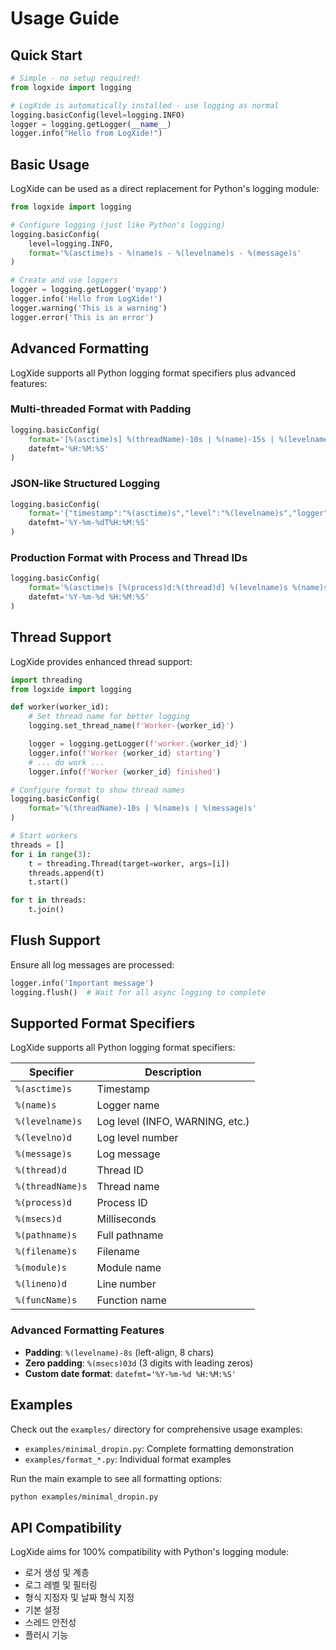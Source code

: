 # Usage Guide

## Quick Start

```python
# Simple - no setup required!
from logxide import logging

# LogXide is automatically installed - use logging as normal
logging.basicConfig(level=logging.INFO)
logger = logging.getLogger(__name__)
logger.info("Hello from LogXide!")
```

## Basic Usage

LogXide can be used as a direct replacement for Python's logging module:

```python
from logxide import logging

# Configure logging (just like Python's logging)
logging.basicConfig(
    level=logging.INFO,
    format='%(asctime)s - %(name)s - %(levelname)s - %(message)s'
)

# Create and use loggers
logger = logging.getLogger('myapp')
logger.info('Hello from LogXide!')
logger.warning('This is a warning')
logger.error('This is an error')
```

## Advanced Formatting

LogXide supports all Python logging format specifiers plus advanced features:

### Multi-threaded Format with Padding
```python
logging.basicConfig(
    format='[%(asctime)s] %(threadName)-10s | %(name)-15s | %(levelname)-8s | %(message)s',
    datefmt='%H:%M:%S'
)
```

### JSON-like Structured Logging
```python
logging.basicConfig(
    format='{"timestamp":"%(asctime)s","level":"%(levelname)s","logger":"%(name)s","message":"%(message)s"}',
    datefmt='%Y-%m-%dT%H:%M:%S'
)
```

### Production Format with Process and Thread IDs
```python
logging.basicConfig(
    format='%(asctime)s [%(process)d:%(thread)d] %(levelname)s %(name)s: %(message)s',
    datefmt='%Y-%m-%d %H:%M:%S'
)
```

## Thread Support

LogXide provides enhanced thread support:

```python
import threading
from logxide import logging

def worker(worker_id):
    # Set thread name for better logging
    logging.set_thread_name(f'Worker-{worker_id}')

    logger = logging.getLogger(f'worker.{worker_id}')
    logger.info(f'Worker {worker_id} starting')
    # ... do work ...
    logger.info(f'Worker {worker_id} finished')

# Configure format to show thread names
logging.basicConfig(
    format='%(threadName)-10s | %(name)s | %(message)s'
)

# Start workers
threads = []
for i in range(3):
    t = threading.Thread(target=worker, args=[i])
    threads.append(t)
    t.start()

for t in threads:
    t.join()
```

## Flush Support

Ensure all log messages are processed:

```python
logger.info('Important message')
logging.flush()  # Wait for all async logging to complete
```

## Supported Format Specifiers

LogXide supports all Python logging format specifiers:

| Specifier | Description |
|-----------|-------------|
| `%(asctime)s` | Timestamp |
| `%(name)s` | Logger name |
| `%(levelname)s` | Log level (INFO, WARNING, etc.) |
| `%(levelno)d` | Log level number |
| `%(message)s` | Log message |
| `%(thread)d` | Thread ID |
| `%(threadName)s` | Thread name |
| `%(process)d` | Process ID |
| `%(msecs)d` | Milliseconds |
| `%(pathname)s` | Full pathname |
| `%(filename)s` | Filename |
| `%(module)s` | Module name |
| `%(lineno)d` | Line number |
| `%(funcName)s` | Function name |

### Advanced Formatting Features

- **Padding**: `%(levelname)-8s` (left-align, 8 chars)
- **Zero padding**: `%(msecs)03d` (3 digits with leading zeros)
- **Custom date format**: `datefmt='%Y-%m-%d %H:%M:%S'`

## Examples

Check out the `examples/` directory for comprehensive usage examples:

- `examples/minimal_dropin.py`: Complete formatting demonstration
- `examples/format_*.py`: Individual format examples

Run the main example to see all formatting options:

```bash
python examples/minimal_dropin.py
```

## API Compatibility

LogXide aims for 100% compatibility with Python's logging module:

- 로거 생성 및 계층
- 로그 레벨 및 필터링
- 형식 지정자 및 날짜 형식 지정
- 기본 설정
- 스레드 안전성
- 플러시 기능
